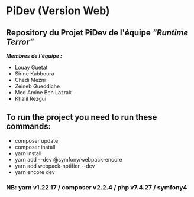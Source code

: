 # PiDev (Version Web)
## Repository du Projet PiDev de l'équipe ***"Runtime Terror"*** 
***Membres de l'équipe :***
- Louay Guetat
- Sirine Kabboura
- Chedi Mezni
- Zeineb Gueddiche
- Med Amine Ben Lazrak
- Khalil Rezgui

## To run the project you need to run these commands: 
- composer update
- composer install 
- yarn install
- yarn add --dev @symfony/webpack-encore
- yarn add webpack-notifier --dev
- yarn encore dev

### NB: yarn v1.22.17 / composer v2.2.4 / php v7.4.27 / symfony4
